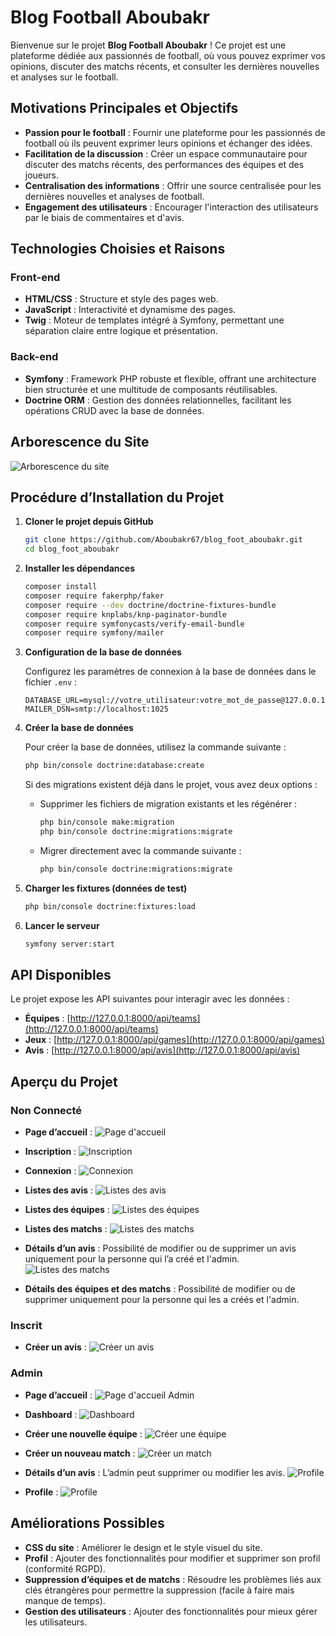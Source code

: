 # Blog Football Aboubakr

Bienvenue sur le projet **Blog Football Aboubakr** ! Ce projet est une plateforme dédiée aux passionnés de football, où vous pouvez exprimer vos opinions, discuter des matchs récents, et consulter les dernières nouvelles et analyses sur le football.

## Motivations Principales et Objectifs

- **Passion pour le football** : Fournir une plateforme pour les passionnés de football où ils peuvent exprimer leurs opinions et échanger des idées.
- **Facilitation de la discussion** : Créer un espace communautaire pour discuter des matchs récents, des performances des équipes et des joueurs.
- **Centralisation des informations** : Offrir une source centralisée pour les dernières nouvelles et analyses de football.
- **Engagement des utilisateurs** : Encourager l'interaction des utilisateurs par le biais de commentaires et d'avis.

## Technologies Choisies et Raisons

### Front-end

- **HTML/CSS** : Structure et style des pages web.
- **JavaScript** : Interactivité et dynamisme des pages.
- **Twig** : Moteur de templates intégré à Symfony, permettant une séparation claire entre logique et présentation.

### Back-end

- **Symfony** : Framework PHP robuste et flexible, offrant une architecture bien structurée et une multitude de composants réutilisables.
- **Doctrine ORM** : Gestion des données relationnelles, facilitant les opérations CRUD avec la base de données.

## Arborescence du Site

![Arborescence du site](public/images-illustration/arborescence.png)

## Procédure d’Installation du Projet

1. **Cloner le projet depuis GitHub**

   ```bash
   git clone https://github.com/Aboubakr67/blog_foot_aboubakr.git
   cd blog_foot_aboubakr
   ```

2. **Installer les dépendances**

   ```bash
   composer install
   composer require fakerphp/faker
   composer require --dev doctrine/doctrine-fixtures-bundle
   composer require knplabs/knp-paginator-bundle
   composer require symfonycasts/verify-email-bundle
   composer require symfony/mailer
   ```

3. **Configuration de la base de données**

   Configurez les paramètres de connexion à la base de données dans le fichier `.env` :

   ```dotenv
   DATABASE_URL=mysql://votre_utilisateur:votre_mot_de_passe@127.0.0.1:3306/blog_foot
   MAILER_DSN=smtp://localhost:1025
   ```

4. **Créer la base de données**

   Pour créer la base de données, utilisez la commande suivante :

   ```bash
   php bin/console doctrine:database:create
   ```

   Si des migrations existent déjà dans le projet, vous avez deux options :

   - Supprimer les fichiers de migration existants et les régénérer :

     ```bash
     php bin/console make:migration
     php bin/console doctrine:migrations:migrate
     ```

   - Migrer directement avec la commande suivante :

     ```bash
     php bin/console doctrine:migrations:migrate
     ```

5. **Charger les fixtures (données de test)**

   ```bash
   php bin/console doctrine:fixtures:load
   ```

6. **Lancer le serveur**

   ```bash
   symfony server:start
   ```

## API Disponibles

Le projet expose les API suivantes pour interagir avec les données :

- **Équipes** : [http://127.0.0.1:8000/api/teams](http://127.0.0.1:8000/api/teams)
- **Jeux** : [http://127.0.0.1:8000/api/games](http://127.0.0.1:8000/api/games)
- **Avis** : [http://127.0.0.1:8000/api/avis](http://127.0.0.1:8000/api/avis)

## Aperçu du Projet

### Non Connecté

- **Page d’accueil** :
  ![Page d'accueil](public/images-illustration/accueil-non-connecter.png)

- **Inscription** :
  ![Inscription](public/images-illustration/inscription.png)

- **Connexion** :
  ![Connexion](public/images-illustration/connexion.png)

- **Listes des avis** :
  ![Listes des avis](public/images-illustration/listes-avis.png)

- **Listes des équipes** :
  ![Listes des équipes](public/images-illustration/listes-teams.png)

- **Listes des matchs** :
  ![Listes des matchs](public/images-illustration/listes-matchs.png)

- **Détails d’un avis** :
  Possibilité de modifier ou de supprimer un avis uniquement pour la personne qui l’a créé et l'admin.
    ![Listes des matchs](public/images-illustration/details-avis.png)

- **Détails des équipes et des matchs** :
  Possibilité de modifier ou de supprimer uniquement pour la personne qui les a créés et l'admin.

### Inscrit
- **Créer un avis** :
  ![Créer un avis](public/images-illustration/new-avis.png)


### Admin

- **Page d’accueil** :
  ![Page d'accueil Admin](public/images-illustration/accueil-admin.png)

- **Dashboard** :
  ![Dashboard](public/images-illustration/dashboard.png)

- **Créer une nouvelle équipe** :
  ![Créer une équipe](public/images-illustration/new-team.png)

- **Créer un nouveau match** :
  ![Créer un match](public/images-illustration/new-match.png)

- **Détails d’un avis** :
  L’admin peut supprimer ou modifier les avis.
   ![Profile](public/images-illustration/details-avis-admin.png)

- **Profile** :
  ![Profile](public/images-illustration/profile.png)

## Améliorations Possibles

- **CSS du site** : Améliorer le design et le style visuel du site.
- **Profil** : Ajouter des fonctionnalités pour modifier et supprimer son profil (conformité RGPD).
- **Suppression d’équipes et de matchs** : Résoudre les problèmes liés aux clés étrangères pour permettre la suppression (facile à faire mais manque de temps).
- **Gestion des utilisateurs** : Ajouter des fonctionnalités pour mieux gérer les utilisateurs.
